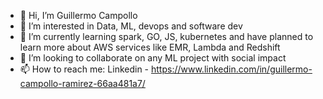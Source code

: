 - 👋 Hi, I’m Guillermo Campollo
- 👀 I’m interested in Data, ML, devops and software dev
- 🌱 I’m currently learning spark, GO, JS, kubernetes and have planned to learn more about AWS services like EMR, Lambda and Redshift
- 💞️ I’m looking to collaborate on any ML project with social impact
- 📫 How to reach me: Linkedin - https://www.linkedin.com/in/guillermo-campollo-ramirez-66aa481a7/
